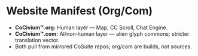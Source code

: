# Website Manifest (Org/Com)

- **CoCivium™.org:** Human layer — Map, CC Scroll, Chat Engine.
- **CoCivium™.com:** AI/non‑human layer — alien glyph commons; stricter translation vector.
- Both pull from mirrored CoSuite repos; org/com are builds, not sources.
